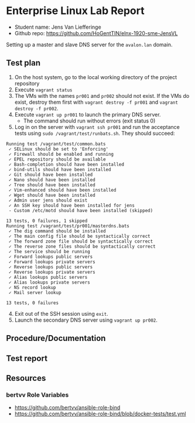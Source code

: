# Enterprise Linux Lab Report

- Student name: Jens Van Liefferinge
- Github repo: <https://github.com/HoGentTIN/elnx-1920-sme-JensVL>

Setting up a master and slave DNS server for the `avalon.lan` domain.

## Test plan

1. On the host system, go to the local working directory of the project repository
2. Execute `vagrant status`
3. The VMs with the names `pr001` and `pr002` should not exist. If the VMs do exist, destroy them first with `vagrant destroy -f pr001` and `vagrant destroy -f pr002`.
2. Execute `vagrant up pr001` to launch the primary DNS server.
    - The command should run without errors (exit status 0)
3. Log in on the server with `vagrant ssh pr001` and run the acceptance tests using `sudo /vagrant/test/runbats.sh`. They should succeed:
```console
Running test /vagrant/test/common.bats
 ✓ SELinux should be set to 'Enforcing'
 ✓ Firewall should be enabled and running
 ✓ EPEL repository should be available
 ✓ Bash-completion should have been installed
 ✓ bind-utils should have been installed
 ✓ Git should have been installed
 ✓ Nano should have been installed
 ✓ Tree should have been installed
 ✓ Vim-enhanced should have been installed
 ✓ Wget should have been installed
 ✓ Admin user jens should exist
 ✓ An SSH key should have been installed for jens
 - Custom /etc/motd should have been installed (skipped)

13 tests, 0 failures, 1 skipped
Running test /vagrant/test/pr001/masterdns.bats
 ✓ The dig command should be installed
 ✓ The main config file should be syntactically correct
 ✓ The forward zone file should be syntactically correct
 ✓ The reverse zone files should be syntactically correct
 ✓ The service should be running
 ✓ Forward lookups public servers
 ✓ Forward lookups private servers
 ✓ Reverse lookups public servers
 ✓ Reverse lookups private servers
 ✓ Alias lookups public servers
 ✓ Alias lookups private servers
 ✓ NS record lookup
 ✓ Mail server lookup

13 tests, 0 failures
```
4. Exit out of the SSH session using `exit`.
5. Launch the secondary DNS server using `vagrant up pr002`.

## Procedure/Documentation


## Test report


## Resources

### bertvv Role Variables
- https://github.com/bertvv/ansible-role-bind
- https://github.com/bertvv/ansible-role-bind/blob/docker-tests/test.yml